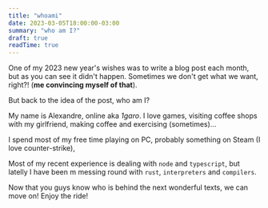 ```yaml
---
title: "whoami"
date: 2023-03-05T18:00:00-03:00
summary: "who am I?"
draft: true
readTime: true
---
```


One of my 2023 new year's wishes was to write a blog post each month, but as you can see it didn't happen.
Sometimes we don't get what we want, right?! (**me convincing myself of that**).

But back to the idea of the post, who am I?

My name is Alexandre, online aka *1garo*. I love games, visiting coffee shops with my girlfriend, making coffee and exercising (sometimes)...

I spend most of my free time playing on PC, probably something on Steam (I love counter-strike),

Most of my recent experience is dealing with `node` and `typescript`, but latelly I have been m messing round with `rust`, `interpreters` and `compilers`.

Now that you guys know who is behind the next wonderful texts, we can move on! Enjoy the ride!
